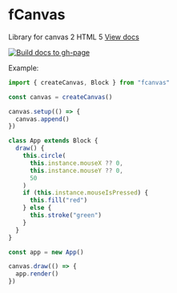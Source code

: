 # fCanvas
Library for canvas 2 HTML 5
[View docs](https://tachibana-shin.github.io/fcanvas)

[![Build docs to gh-page](https://github.com/tachibana-shin/fcanvas/actions/workflows/docs.yml/badge.svg)](https://github.com/tachibana-shin/fcanvas/actions/workflows/docs.yml)

Example:
``` ts
import { createCanvas, Block } from "fcanvas"

const canvas = createCanvas()

canvas.setup(() => {
  canvas.append()
})

class App extends Block {
  draw() {
    this.circle(
      this.instance.mouseX ?? 0,
      this.instance.mouseY ?? 0,
      50
    )
    if (this.instance.mouseIsPressed) {
      this.fill("red")
    } else {
      this.stroke("green")
    }
  }
}

const app = new App()

canvas.draw(() => {
  app.render()
})
```
